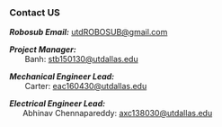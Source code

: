 ### Contact US 

**_Robosub Email:_** [utdROBOSUB@gmail.com](mailto:utdROBOSUB@gmail.com)

**_Project Manager:_** 
<br/>&nbsp;&nbsp;&nbsp;&nbsp;&nbsp;&nbsp; Banh: [stb150130@utdallas.edu](mailto:stb150130@utdallas.edu)

**_Mechanical Engineer Lead:_** 
<br/>&nbsp;&nbsp;&nbsp;&nbsp;&nbsp;&nbsp; Carter: [eac160430@utdallas.edu](mailto:eac160430@utdallas.edu) 

**_Electrical Engineer Lead:_**   
&nbsp;&nbsp;&nbsp;&nbsp;&nbsp;&nbsp;Abhinav Chennapareddy: [axc138030@utdallas.edu](mailto:axc138030@utdallas.edu) 





